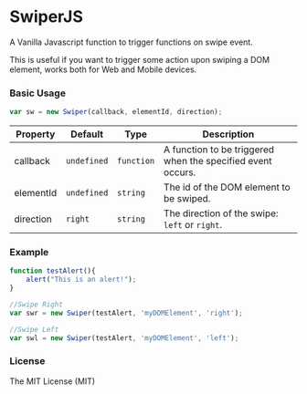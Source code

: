 # SwiperJS
A Vanilla Javascript function to trigger functions on swipe event. 

This is useful if you want to trigger some action upon swiping a DOM element, works both for Web and Mobile devices.

### Basic Usage

```javascript
var sw = new Swiper(callback, elementId, direction);
```

| Property | Default | Type | Description |
|---|---|---|---|
|callback| `undefined` | `function` |A function to be triggered when the specified event occurs.|
|elementId| `undefined` | `string` |The id of the DOM element to be swiped.|
|direction| `right` | `string` |The direction of the swipe: `left` or `right`. |

### Example
```javascript
function testAlert(){
    alert("This is an alert!");
}

//Swipe Right
var swr = new Swiper(testAlert, 'myDOMElement', 'right');

//Swipe Left
var swl = new Swiper(testAlert, 'myDOMElement', 'left');
```

### License 

The MIT License (MIT)





